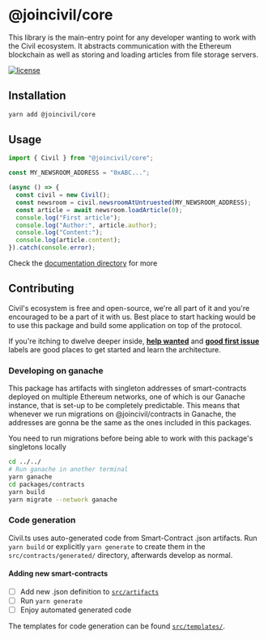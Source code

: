 # @joincivil/core

This library is the main-entry point for any developer wanting to work with the Civil ecosystem. It abstracts communication with the Ethereum blockchain as well as storing and loading articles from file storage servers.

[![license](https://img.shields.io/badge/license-LGPL%20v2.1-green.svg)](./LICENSE)

## Installation

```bash
yarn add @joincivil/core
```

## Usage

```typescript
import { Civil } from "@joincivil/core";

const MY_NEWSROOM_ADDRESS = "0xABC...";

(async () => {
  const civil = new Civil();
  const newsroom = civil.newsroomAtUntruested(MY_NEWSROOM_ADDRESS);
  const article = await newsroom.loadArticle(0);
  console.log("First article");
  console.log("Author:", article.author);
  console.log("Content:");
  console.log(article.content);
}).catch(console.error);
```

Check the [documentation directory](./doc) for more

## Contributing

Civil's ecosystem is free and open-source, we're all part of it and you're encouraged to be a part of it with us.
Best place to start hacking would be to use this package and build some application on top of the protocol.

If you're itching to dwelve deeper inside, [**help wanted**](https://github.com/joincivil/Civil/issues?q=is%3Aissue+is%3Aopen+label%3A%22help+wanted%22)
and [**good first issue**](https://github.com/joincivil/Civil/issues?q=is%3Aissue+is%3Aopen+label%3A%22good+first+issue%22) labels are good places to get started and learn the architecture.

### Developing on ganache

This package has artifacts with singleton addresses of smart-contracts deployed on multiple Ethereum networks, one of which is our Ganache instance, that is set-up to be completely predictable.
This means that whenever we run migrations on @joincivil/contracts in Ganache, the addresses are gonna be the same as the ones included in this packages.

You need to run migrations before being able to work with this package's singletons locally

```bash
cd ../../
# Run ganache in another terminal
yarn ganache
cd packages/contracts
yarn build
yarn migrate --network ganache
```

### Code generation

Civil.ts uses auto-generated code from Smart-Contract .json artifacts.
Run `yarn build` or explicitly `yarn generate` to create them in the `src/contracts/generated/` directory, afterwards develop as normal.

#### Adding new smart-contracts

* [ ] Add new .json definition to [`src/artifacts`](./src/artifacts/)
* [ ] Run `yarn generate`
* [ ] Enjoy automated generated code

The templates for code generation can be found [`src/templates/`](./src/templates).
